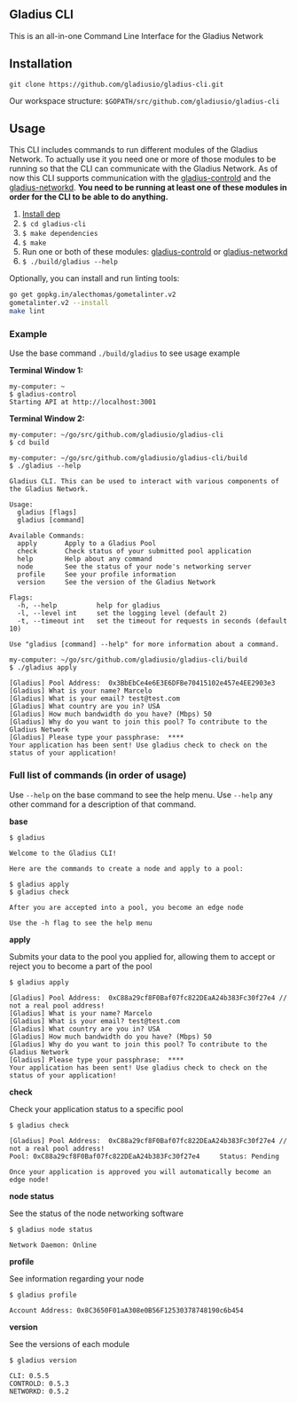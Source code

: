 ## Gladius CLI

This is an all-in-one Command Line Interface for the Gladius Network

## Installation

`git clone https://github.com/gladiusio/gladius-cli.git`

Our workspace structure: `$GOPATH/src/github.com/gladiusio/gladius-cli`

## Usage

This CLI includes commands to run different modules of the Gladius Network. To actually use it you need one or more of those modules to be running so that the CLI can communicate with the Gladius Network. As of now this CLI supports communication with the [gladius-controld](https://github.com/gladiusio/gladius-controld) and the [gladius-networkd](https://github.com/gladiusio/gladius-networkd). **You need to be running at least one of these modules in order for the CLI to be able to do anything.**

1. [Install dep](https://github.com/golang/dep#installation)
2. `$ cd gladius-cli`
3. `$ make dependencies`
4. `$ make`
5. Run one or both of these modules: [gladius-controld](https://github.com/gladiusio/gladius-controld) or [gladius-networkd](https://github.com/gladiusio/gladius-networkd)
6. `$ ./build/gladius --help`

Optionally, you can install and run linting tools:
```sh
go get gopkg.in/alecthomas/gometalinter.v2
gometalinter.v2 --install
make lint
```

### Example

Use the base command `./build/gladius` to see usage example

**Terminal Window 1:**
```
my-computer: ~
$ gladius-control
Starting API at http://localhost:3001
```

**Terminal Window 2:**
```
my-computer: ~/go/src/github.com/gladiusio/gladius-cli
$ cd build
```
```
my-computer: ~/go/src/github.com/gladiusio/gladius-cli/build
$ ./gladius --help

Gladius CLI. This can be used to interact with various components of the Gladius Network.

Usage:
  gladius [flags]
  gladius [command]

Available Commands:
  apply       Apply to a Gladius Pool
  check       Check status of your submitted pool application
  help        Help about any command
  node        See the status of your node's networking server
  profile     See your profile information
  version     See the version of the Gladius Network

Flags:
  -h, --help          help for gladius
  -l, --level int     set the logging level (default 2)
  -t, --timeout int   set the timeout for requests in seconds (default 10)

Use "gladius [command] --help" for more information about a command.
```
```
my-computer: ~/go/src/github.com/gladiusio/gladius-cli/build
$ ./gladius apply

[Gladius] Pool Address:  0x3BbEbCe4e6E3E6DFBe70415102e457e4EE2903e3
[Gladius] What is your name? Marcelo
[Gladius] What is your email? test@test.com
[Gladius] What country are you in? USA
[Gladius] How much bandwidth do you have? (Mbps) 50
[Gladius] Why do you want to join this pool? To contribute to the Gladius Network
[Gladius] Please type your passphrase:  ****
Your application has been sent! Use gladius check to check on the status of your application!
```

### Full list of commands (in order of usage)
Use `--help` on the base command to see the help menu. Use `--help` any other command for a description of that command.

**base**
```
$ gladius

Welcome to the Gladius CLI!

Here are the commands to create a node and apply to a pool:

$ gladius apply
$ gladius check

After you are accepted into a pool, you become an edge node

Use the -h flag to see the help menu
```

**apply**

Submits your data to the pool you applied for, allowing them to accept or reject you to become a part of the pool
```
$ gladius apply

[Gladius] Pool Address:  0xC88a29cf8F0Baf07fc822DEaA24b383Fc30f27e4 // not a real pool address!
[Gladius] What is your name? Marcelo
[Gladius] What is your email? test@test.com
[Gladius] What country are you in? USA
[Gladius] How much bandwidth do you have? (Mbps) 50
[Gladius] Why do you want to join this pool? To contribute to the Gladius Network
[Gladius] Please type your passphrase:  ****
Your application has been sent! Use gladius check to check on the status of your application!
```

**check**

Check your application status to a specific pool
```
$ gladius check

[Gladius] Pool Address:  0xC88a29cf8F0Baf07fc822DEaA24b383Fc30f27e4 // not a real pool address!
Pool: 0xC88a29cf8F0Baf07fc822DEaA24b383Fc30f27e4	 Status: Pending

Once your application is approved you will automatically become an edge node!
```

**node status**

See the status of the node networking software

```
$ gladius node status

Network Daemon: Online
```

**profile**

See information regarding your node
```
$ gladius profile

Account Address: 0x8C3650F01aA308e0B56F12530378748190c6b454
```

**version**

See the versions of each module
```
$ gladius version

CLI: 0.5.5
CONTROLD: 0.5.3
NETWORKD: 0.5.2
```
